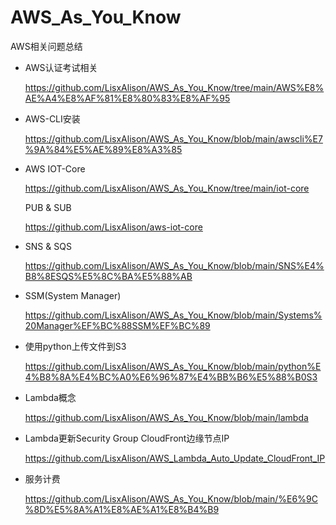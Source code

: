 # AWS_As_You_Know
AWS相关问题总结

* AWS认证考试相关

  https://github.com/LisxAlison/AWS_As_You_Know/tree/main/AWS%E8%AE%A4%E8%AF%81%E8%80%83%E8%AF%95
  
* AWS-CLI安装

  https://github.com/LisxAlison/AWS_As_You_Know/blob/main/awscli%E7%9A%84%E5%AE%89%E8%A3%85

* AWS IOT-Core

  https://github.com/LisxAlison/AWS_As_You_Know/tree/main/iot-core
  
  PUB & SUB
  
  https://github.com/LisxAlison/aws-iot-core
  
* SNS & SQS

  https://github.com/LisxAlison/AWS_As_You_Know/blob/main/SNS%E4%B8%8ESQS%E5%8C%BA%E5%88%AB
  
* SSM(System Manager)

  https://github.com/LisxAlison/AWS_As_You_Know/blob/main/Systems%20Manager%EF%BC%88SSM%EF%BC%89

* 使用python上传文件到S3

  https://github.com/LisxAlison/AWS_As_You_Know/blob/main/python%E4%B8%8A%E4%BC%A0%E6%96%87%E4%BB%B6%E5%88%B0S3

* Lambda概念

  https://github.com/LisxAlison/AWS_As_You_Know/blob/main/lambda
  
* Lambda更新Security Group CloudFront边缘节点IP

  https://github.com/LisxAlison/AWS_Lambda_Auto_Update_CloudFront_IP
  
* 服务计费

  https://github.com/LisxAlison/AWS_As_You_Know/blob/main/%E6%9C%8D%E5%8A%A1%E8%AE%A1%E8%B4%B9
